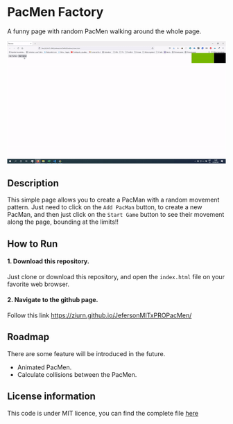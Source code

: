 # PacMen Factory
A funny page with random PacMen walking around the whole page.

![Pacmen GIF](./images/pacmen.gif)
## Description
This simple page allows you to create a PacMan with a random movement pattern. Just need to click on the <code>Add PacMan</code> button, to create a new PacMan, and then just click on the <code>Start Game</code> button to see their movement along the page, bounding at the limits!!
## How to Run
#### 1. Download this repository.
Just clone or download this repository, and open the <code>index.html</code> file on your favorite web browser.
#### 2. Navigate to the github page.
Follow this link https://ziurn.github.io/JefersonMITxPROPacMen/
## Roadmap
There are some feature will be introduced in the future.
* Animated PacMen.
* Calculate collisions between the PacMen.
## License information
This code is under MIT licence, you can find the complete file [here](https://github.com/ZiurN/JefersonMITxPROPacMen/blob/main/LICENSE)